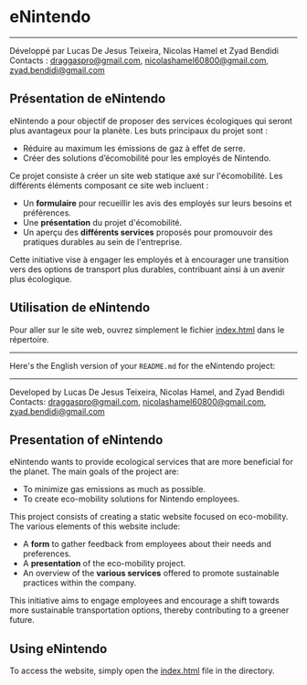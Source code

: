 # eNintendo

---

Développé par Lucas De Jesus Teixeira, Nicolas Hamel et Zyad Bendidi  
Contacts : draggaspro@gmail.com, nicolashamel60800@gmail.com, zyad.bendidi@gmail.com

## Présentation de eNintendo

eNintendo a pour objectif de proposer des services écologiques qui seront plus avantageux pour la planète. Les buts principaux du projet sont :

- Réduire au maximum les émissions de gaz à effet de serre.
- Créer des solutions d’écomobilité pour les employés de Nintendo.

Ce projet consiste à créer un site web statique axé sur l'écomobilité. Les différents éléments composant ce site web incluent :

- Un **formulaire** pour recueillir les avis des employés sur leurs besoins et préférences.
- Une **présentation** du projet d'écomobilité.
- Un aperçu des **différents services** proposés pour promouvoir des pratiques durables au sein de l'entreprise.

Cette initiative vise à engager les employés et à encourager une transition vers des options de transport plus durables, contribuant ainsi à un avenir plus écologique.

## Utilisation de eNintendo

Pour aller sur le site web, ouvrez simplement le fichier [index.html](index.html) dans le répertoire.

---

Here's the English version of your `README.md` for the eNintendo project:

---

Developed by Lucas De Jesus Teixeira, Nicolas Hamel, and Zyad Bendidi  
Contacts: draggaspro@gmail.com, nicolashamel60800@gmail.com, zyad.bendidi@gmail.com

## Presentation of eNintendo

eNintendo wants to provide ecological services that are more beneficial for the planet. 
The main goals of the project are:

- To minimize gas emissions as much as possible.
- To create eco-mobility solutions for Nintendo employees.

This project consists of creating a static website focused on eco-mobility. The various elements of this website include:

- A **form** to gather feedback from employees about their needs and preferences.
- A **presentation** of the eco-mobility project.
- An overview of the **various services** offered to promote sustainable practices within the company.

This initiative aims to engage employees and encourage a shift towards more sustainable transportation options, thereby contributing to a greener future.

## Using eNintendo

To access the website, simply open the [index.html](index.html) file in the directory.